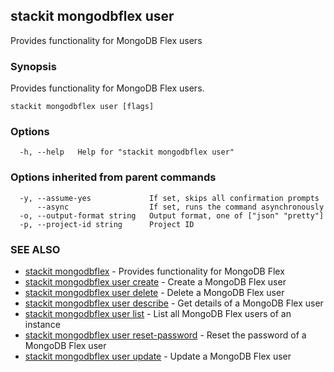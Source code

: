 ## stackit mongodbflex user

Provides functionality for MongoDB Flex users

### Synopsis

Provides functionality for MongoDB Flex users.

```
stackit mongodbflex user [flags]
```

### Options

```
  -h, --help   Help for "stackit mongodbflex user"
```

### Options inherited from parent commands

```
  -y, --assume-yes             If set, skips all confirmation prompts
      --async                  If set, runs the command asynchronously
  -o, --output-format string   Output format, one of ["json" "pretty"]
  -p, --project-id string      Project ID
```

### SEE ALSO

* [stackit mongodbflex](./stackit_mongodbflex.md)	 - Provides functionality for MongoDB Flex
* [stackit mongodbflex user create](./stackit_mongodbflex_user_create.md)	 - Create a MongoDB Flex user
* [stackit mongodbflex user delete](./stackit_mongodbflex_user_delete.md)	 - Delete a MongoDB Flex user
* [stackit mongodbflex user describe](./stackit_mongodbflex_user_describe.md)	 - Get details of a MongoDB Flex user
* [stackit mongodbflex user list](./stackit_mongodbflex_user_list.md)	 - List all MongoDB Flex users of an instance
* [stackit mongodbflex user reset-password](./stackit_mongodbflex_user_reset-password.md)	 - Reset the password of a MongoDB Flex user
* [stackit mongodbflex user update](./stackit_mongodbflex_user_update.md)	 - Update a MongoDB Flex user

